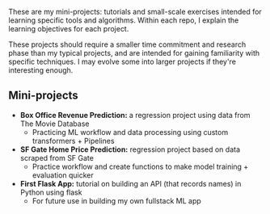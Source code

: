 These are my mini-projects: tutorials and small-scale exercises intended for learning specific tools and algorithms. Within each repo, I explain the learning objectives for each project.

These projects should require a smaller time commitment and research phase than my typical projects, and are intended for gaining familiarity with specific techniques. I may evolve some into larger projects if they're interesting enough.

## Mini-projects

* **Box Office Revenue Prediction:** a regression project using data from The Movie Database 	
	* Practicing ML workflow and data processing using custom transformers + Pipelines
* **SF Gate Home Price Prediction:** regression project based on data scraped from SF Gate
	* Practice workflow and create functions to make model training + evaluation quicker
* **First Flask App:** tutorial on building an API (that records names) in Python using flask
	* For future use in building my own fullstack ML app
